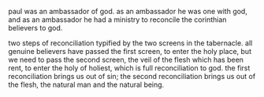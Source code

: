 paul was an ambassador of god. as an ambassador he was one with god, and as an ambassador he had a ministry to reconcile the corinthian believers to god.

two steps of reconciliation typified by the two screens in the tabernacle. all genuine
believers have passed the first screen, to enter the holy place, but we need to pass
the second screen, the veil of the flesh which has been rent, to enter the holy of holiest,
which is full reconciliation to god. the first reconciliation brings us out of sin; the second reconciliation brings us out of the flesh, the natural man and the natural being.
